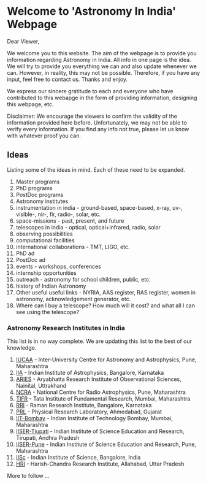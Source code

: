 # Welcome to 'Astronomy In India' Webpage

Dear Viewer,

We welcome you to this website. The aim of the webpage is to provide you information regarding Astronomy in India. All info in one page is the idea. We will try to provide you everything we can and also update whenever we can. However, in reality, this may not be possible. Therefore, if you have any input, feel free to contact us. Thanks and enjoy. 

We express our sincere gratitude to each and everyone who have contributed to this webapge in the form of providing information, designing this webpage, etc. 

Disclaimer: We encourage the viewers to confirm the validity of the information provided here before. Unfortunately, we may not be able to verify every information. If you find any info not true, please let us know with whatever proof you can.

## Ideas

Listing some of the ideas in mind. Each of these need to be expanded.

1. Master programs
2. PhD programs
3. PostDoc programs
4. Astronomy institutes
5. instrumentation in india - ground-based, space-based, x-ray, uv-, visible-, nir-, fir, radio-, solar, etc.
6. space-missions - past, present, and future
7. telescopes in india - optical, optical+infrared, radio, solar
8. observing possibilities
9. computational facilities
10. international collaborations - TMT, LIGO, etc.
11. PhD ad
12. PostDoc ad
13. events - workshops, conferences
14. internship opportunities
15. outreach - astronomy for school children, public, etc.
16. history of Indian Astronomy
17. Other useful useful links - NYRIA, AAS register, RAS register, women in astronomy, acknowledgement generator, etc.
18. Where can I buy a telescope? How much will it cost? and what all I can see using the telescope?

### Astronomy Research Institutes in India
This list is in no way complete. We are updating this list to the best of our knowledge. 
1. [IUCAA](https://www.iucaa.in) - Inter-University Centre for Astronomy and Astrophysics, Pune, Maharashtra
2. [IIA](https://www.iiap.res.in) - Indian Institute of Astrophysics, Bangalore, Karnataka
3. [ARIES](https://www.aries.res.in) - Aryabhatta Research Institute of Observational Sciences, Nainital, Uttrakhand
4. [NCRA](http://www.ncra.tifr.res.in/ncra/main) - National Centre for Radio Astrophysics, Pune, Maharashtra
5. [TIFR](https://www.tifr.res.in/~daa/) - Tata Institute of Fundamental Research, Mumbai, Maharashtra
6. [RRI](http://www.rri.res.in/astronomy-astrophysics.html) - Raman Research Institute, Bangalore, Karnataka
7. [PRL](https://www.prl.res.in/prl-eng/division/aato) - Physical Research Laboratory, Ahmedabad, Gujarat
8. [IIT-Bombay](http://www.phy.iitb.ac.in/en/research/astronomy-cosmology-gravity) - Indian Institute of Technology Bombay, Mumbai, Maharashtra
9. [IISER-Tiupati](http://www.iisertirupati.ac.in/research/physics/) - Indian Institute of Science Education and Research, Tirupati, Andhra Pradesh
10. [IISER-Pune](http://www.iiserpune.ac.in/research/physics) - Indian Institute of Science Education and Research, Pune, Maharashtra
11. [IISc](http://www.physics.iisc.ernet.in/~jap/) - Indian Institute of Science, Bangalore, India
12. [HRI](http://www.hri.res.in/~astro/index.html) - Harish-Chandra Research Institute, Allahabad, Uttar Pradesh


More to follow ...


<!--
```markdown
Syntax highlighted code block

# Header 1
## Header 2
### Header 3

- Bulleted
- List

1. Numbered
2. List

**Bold** and _Italic_ and `Code` text

[Link](url) and ![Image](src)
```

For more details see [GitHub Flavored Markdown](https://guides.github.com/features/mastering-markdown/).

### Jekyll Themes

Your Pages site will use the layout and styles from the Jekyll theme you have selected in your [repository settings](https://github.com/kalyanradhakrishnan/astro-india/settings). The name of this theme is saved in the Jekyll `_config.yml` configuration file.

### Support or Contact

Having trouble with Pages? Check out our [documentation](https://help.github.com/categories/github-pages-basics/) or [contact support](https://github.com/contact) and we’ll help you sort it out.

-->
